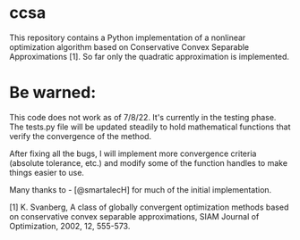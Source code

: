 # ccsa

This repository contains a Python implementation of a nonlinear optimization algorithm based on Conservative Convex Separable Approximations [1]. So far only the quadratic approximation is implemented.

# Be warned: 
This code does not work as of 7/8/22. It's currently in the testing phase. The tests.py file will be updated steadily to hold mathematical functions that verify the convergence of the method. 

After fixing all the bugs, I will implement more convergence criteria (absolute tolerance, etc.) and modify some of the function handles to make things easier to use.

Many thanks to - [@smartalecH] for much of the initial implementation.

[1] K. Svanberg, A class of globally convergent optimization methods based on conservative convex separable approximations, SIAM Journal of Optimization, 2002, 12, 555-573.
